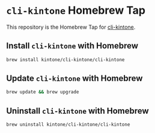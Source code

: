 # `cli-kintone` Homebrew Tap

This repository is the Homebrew Tap for [cli-kintone](https://github.com/kintone/cli-kintone).

## Install `cli-kintone` with Homebrew

```zsh
brew install kintone/cli-kintone/cli-kintone
```

## Update `cli-kintone` with Homebrew

```zsh
brew update && brew upgrade
```

## Uninstall `cli-kintone` with Homebrew

```zsh
brew uninstall kintone/cli-kintone/cli-kintone
```
